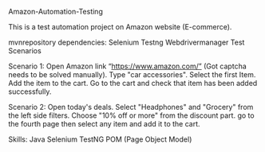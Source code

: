 Amazon-Automation-Testing


This is a test automation project on Amazon website (E-commerce).


mvnrepository dependencies:
Selenium
Testng
Webdrivermanager
Test Scenarios

Scenario 1:
Open Amazon link “https://www.amazon.com/” (Got captcha needs to be solved manually).
Type "car accessories".
Select the first Item.
Add the item to the cart.
Go to the cart and check that item has been added successfully.

Scenario 2:
Open today's deals.
Select "Headphones" and "Grocery" from the left side filters.
Choose "10% off or more" from the discount part.
go to the fourth page then select any item and add it to the cart.

Skills:
Java
Selenium
TestNG
POM (Page Object Model)
